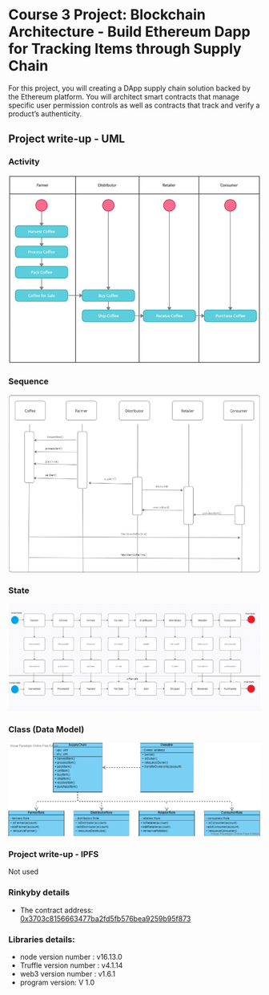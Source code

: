 
# Course 3 Project: Blockchain Architecture - Build Ethereum Dapp for Tracking Items through Supply Chain

For this project, you will creating a DApp supply chain solution backed by the Ethereum platform. You will architect smart contracts that manage specific user permission controls as well as contracts that track and verify a product’s authenticity.

## Project write-up - UML

### Activity

![Activity Diagram](images/activity.png)

### Sequence

![Sequence Diagram](images/Sequence.png)

### State

![State Diagram](images/state.png)

### Class (Data Model)
![Class Diagram](images/class.png)

### Project write-up - IPFS
Not used

### Rinkyby details
* The contract address: [0x3703c8156663477ba2fd5fb576bea9259b95f873](https://rinkeby.etherscan.io/address/0x3703c8156663477ba2fd5fb576bea9259b95f873)

### Libraries details:
* node version number : v16.13.0
* Truffle version number : v4.1.14
* web3 version number : v1.6.1
* program version: V 1.0


